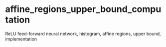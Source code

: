 # affine_regions_upper_bound_computation
ReLU feed-forward neural network, histogram, affine regions, upper bound, implementation
